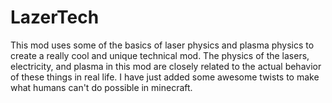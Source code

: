 # LazerTech
This mod uses some of the basics of laser physics and plasma physics to create a really cool and unique technical mod.  The physics of the lasers, electricity, and plasma in this mod are closely related to the actual behavior of these things in real life. I have just added some awesome twists to make what humans can't do possible in minecraft.
